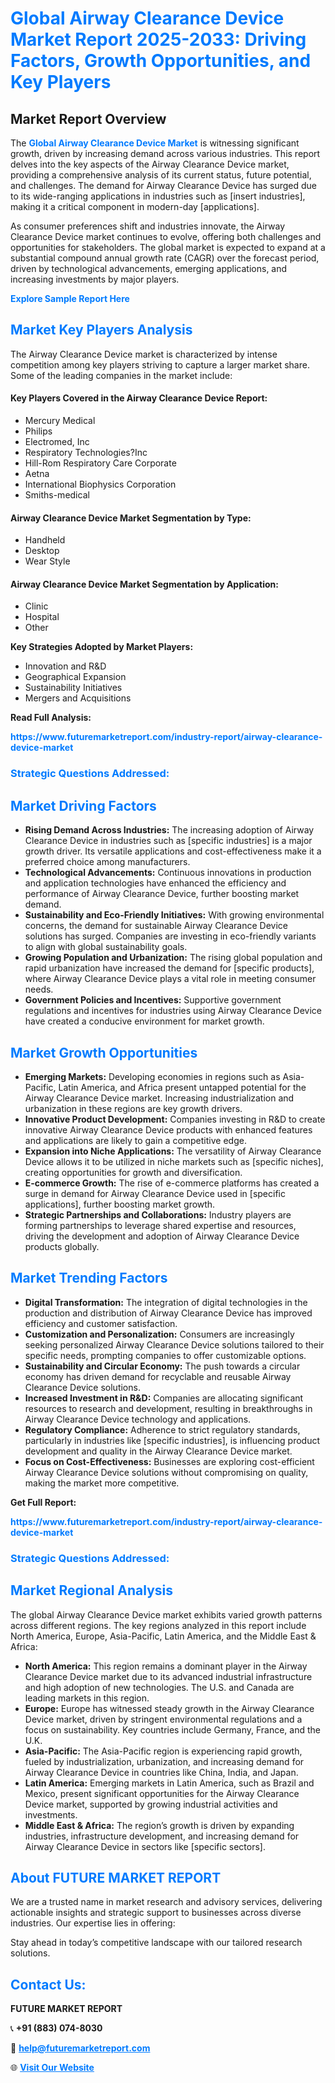 <h1 style="color: #007BFF;">Global Airway Clearance Device Market Report 2025-2033: Driving Factors, Growth Opportunities, and Key Players</h1>

<section id="overview">
<h2>Market Report Overview</h2>
<p>The <a href="https://www.futuremarketreport.com/industry-report/airway-clearance-device-market" style="color: #007BFF; text-decoration: none;"><strong>Global Airway Clearance Device Market</strong></a> is witnessing significant growth, driven by increasing demand across various industries. This report delves into the key aspects of the Airway Clearance Device market, providing a comprehensive analysis of its current status, future potential, and challenges. The demand for Airway Clearance Device has surged due to its wide-ranging applications in industries such as [insert industries], making it a critical component in modern-day [applications].</p>
<p>As consumer preferences shift and industries innovate, the Airway Clearance Device market continues to evolve, offering both challenges and opportunities for stakeholders. The global market is expected to expand at a substantial compound annual growth rate (CAGR) over the forecast period, driven by technological advancements, emerging applications, and increasing investments by major players.</p>
</section>

<section id="overview">
<p><a href="https://www.futuremarketreport.com/request-sample/reportId=101221" style="color: #007BFF; text-decoration: none;"><strong>Explore Sample Report Here</strong></a></p>
</section>

<section id="key-players">
<h2 style="color: #007BFF;">Market Key Players Analysis</h2>
<p>The Airway Clearance Device market is characterized by intense competition among key players striving to capture a larger market share. Some of the leading companies in the market include:</p>
<h4>Key Players Covered in the Airway Clearance Device Report:</h4>
<ul><li>Mercury Medical</li><li>Philips</li><li>Electromed, Inc</li><li>Respiratory Technologies?Inc</li><li>Hill-Rom Respiratory Care Corporate</li><li>Aetna</li><li>International Biophysics Corporation</li><li>Smiths-medical</li></ul>
<h4>Airway Clearance Device Market Segmentation by Type:</h4>
<ul><li>Handheld</li><li>Desktop</li><li>Wear Style</li></ul>

<h4>Airway Clearance Device Market Segmentation by Application:</h4>
<ul><li>Clinic</li><li>Hospital</li><li>Other</li></ul>
<p><strong>Key Strategies Adopted by Market Players:</strong></p>
<ul>
<li>Innovation and R&D</li>
<li>Geographical Expansion</li>
<li>Sustainability Initiatives</li>
<li>Mergers and Acquisitions</li>
</ul>
</section>

<section>
<p><strong>Read Full Analysis: </strong></p><a href="https://www.futuremarketreport.com/industry-report/airway-clearance-device-market" style="color: #007BFF; text-decoration: none;"><strong>https://www.futuremarketreport.com/industry-report/airway-clearance-device-market</strong></a>
<h3 style="color: #007BFF;">Strategic Questions Addressed:</h3>
</section>

<section id="driving-factors">
<h2 style="color: #007BFF;">Market Driving Factors</h2>
<ul>
<li><strong>Rising Demand Across Industries:</strong> The increasing adoption of Airway Clearance Device in industries such as [specific industries] is a major growth driver. Its versatile applications and cost-effectiveness make it a preferred choice among manufacturers.</li>
<li><strong>Technological Advancements:</strong> Continuous innovations in production and application technologies have enhanced the efficiency and performance of Airway Clearance Device, further boosting market demand.</li>
<li><strong>Sustainability and Eco-Friendly Initiatives:</strong> With growing environmental concerns, the demand for sustainable Airway Clearance Device solutions has surged. Companies are investing in eco-friendly variants to align with global sustainability goals.</li>
<li><strong>Growing Population and Urbanization:</strong> The rising global population and rapid urbanization have increased the demand for [specific products], where Airway Clearance Device plays a vital role in meeting consumer needs.</li>
<li><strong>Government Policies and Incentives:</strong> Supportive government regulations and incentives for industries using Airway Clearance Device have created a conducive environment for market growth.</li>
</ul>
</section>

<section id="growth-opportunities">
<h2 style="color: #007BFF;">Market Growth Opportunities</h2>
<ul>
<li><strong>Emerging Markets:</strong> Developing economies in regions such as Asia-Pacific, Latin America, and Africa present untapped potential for the Airway Clearance Device market. Increasing industrialization and urbanization in these regions are key growth drivers.</li>
<li><strong>Innovative Product Development:</strong> Companies investing in R&D to create innovative Airway Clearance Device products with enhanced features and applications are likely to gain a competitive edge.</li>
<li><strong>Expansion into Niche Applications:</strong> The versatility of Airway Clearance Device allows it to be utilized in niche markets such as [specific niches], creating opportunities for growth and diversification.</li>
<li><strong>E-commerce Growth:</strong> The rise of e-commerce platforms has created a surge in demand for Airway Clearance Device used in [specific applications], further boosting market growth.</li>
<li><strong>Strategic Partnerships and Collaborations:</strong> Industry players are forming partnerships to leverage shared expertise and resources, driving the development and adoption of Airway Clearance Device products globally.</li>
</ul>
</section>

<section id="trending-factors">
<h2 style="color: #007BFF;">Market Trending Factors</h2>
<ul>
<li><strong>Digital Transformation:</strong> The integration of digital technologies in the production and distribution of Airway Clearance Device has improved efficiency and customer satisfaction.</li>
<li><strong>Customization and Personalization:</strong> Consumers are increasingly seeking personalized Airway Clearance Device solutions tailored to their specific needs, prompting companies to offer customizable options.</li>
<li><strong>Sustainability and Circular Economy:</strong> The push towards a circular economy has driven demand for recyclable and reusable Airway Clearance Device solutions.</li>
<li><strong>Increased Investment in R&D:</strong> Companies are allocating significant resources to research and development, resulting in breakthroughs in Airway Clearance Device technology and applications.</li>
<li><strong>Regulatory Compliance:</strong> Adherence to strict regulatory standards, particularly in industries like [specific industries], is influencing product development and quality in the Airway Clearance Device market.</li>
<li><strong>Focus on Cost-Effectiveness:</strong> Businesses are exploring cost-efficient Airway Clearance Device solutions without compromising on quality, making the market more competitive.</li>
</ul>
</section>

<section>
<p><strong>Get Full Report: </strong></p><a href="https://www.futuremarketreport.com/industry-report/airway-clearance-device-market" style="color: #007BFF; text-decoration: none;"><strong>https://www.futuremarketreport.com/industry-report/airway-clearance-device-market</strong></a>
<h3 style="color: #007BFF;">Strategic Questions Addressed:</h3>
</section>


<section id="regional-analysis">
<h2 style="color: #007BFF;">Market Regional Analysis</h2>
<p>The global Airway Clearance Device market exhibits varied growth patterns across different regions. The key regions analyzed in this report include North America, Europe, Asia-Pacific, Latin America, and the Middle East & Africa:</p>
<ul>
<li><strong>North America:</strong> This region remains a dominant player in the Airway Clearance Device market due to its advanced industrial infrastructure and high adoption of new technologies. The U.S. and Canada are leading markets in this region.</li>
<li><strong>Europe:</strong> Europe has witnessed steady growth in the Airway Clearance Device market, driven by stringent environmental regulations and a focus on sustainability. Key countries include Germany, France, and the U.K.</li>
<li><strong>Asia-Pacific:</strong> The Asia-Pacific region is experiencing rapid growth, fueled by industrialization, urbanization, and increasing demand for Airway Clearance Device in countries like China, India, and Japan.</li>
<li><strong>Latin America:</strong> Emerging markets in Latin America, such as Brazil and Mexico, present significant opportunities for the Airway Clearance Device market, supported by growing industrial activities and investments.</li>
<li><strong>Middle East & Africa:</strong> The region’s growth is driven by expanding industries, infrastructure development, and increasing demand for Airway Clearance Device in sectors like [specific sectors].</li>
</ul>
</section>

<footer>
<h2 style="color: #007BFF;">About FUTURE MARKET REPORT</h2>
<p>We are a trusted name in market research and advisory services, delivering actionable insights and strategic support to businesses across diverse industries. Our expertise lies in offering:</p>

<p>Stay ahead in today’s competitive landscape with our tailored research solutions.</p>

<h2 style="color: #007BFF;">Contact Us:</h2>
<p><strong>FUTURE MARKET REPORT</strong></p>
<p>📞 <strong>+91 (883) 074-8030</strong></p>
<p>📧 <strong><a href="mailto:help@futuremarketreport.com" style="color: #007BFF;">help@futuremarketreport.com</a></strong></p>
<p>🌐 <strong><a href="https://www.futuremarketreport.com/" style="color: #007BFF;">Visit Our Website</a></strong></p>
</footer>